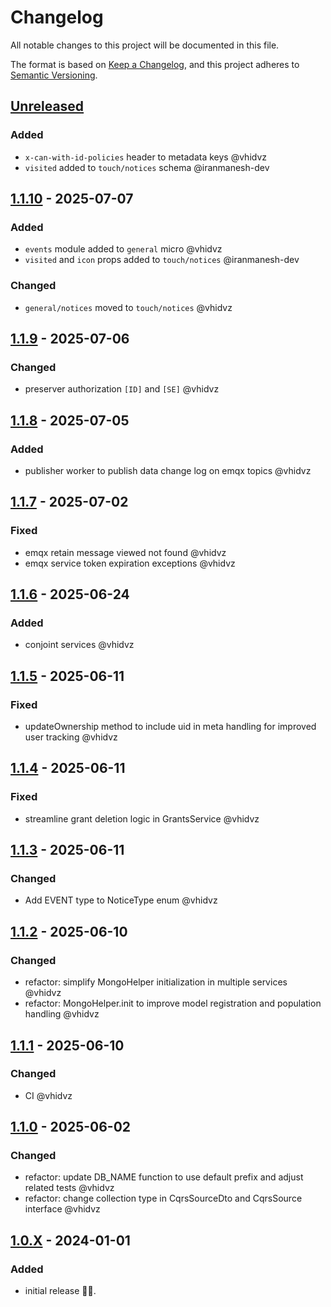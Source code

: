 # Changelog

All notable changes to this project will be documented in this file.

The format is based on [Keep a Changelog](https://keepachangelog.com/en/1.1.0/),
and this project adheres to [Semantic Versioning](https://semver.org/spec/v2.0.0.html).

## [Unreleased]

### Added

- `x-can-with-id-policies` header to metadata keys @vhidvz
- `visited` added to `touch/notices` schema @iranmanesh-dev

## [1.1.10] - 2025-07-07

### Added

- `events` module added to `general` micro @vhidvz
- `visited` and `icon` props added to `touch/notices` @iranmanesh-dev

### Changed

- `general/notices` moved to `touch/notices` @vhidvz

## [1.1.9] - 2025-07-06

### Changed

- preserver authorization `[ID]` and `[SE]` @vhidvz

## [1.1.8] - 2025-07-05

### Added

- publisher worker to publish data change log on emqx topics @vhidvz

## [1.1.7] - 2025-07-02

### Fixed

- emqx retain message viewed not found @vhidvz
- emqx service token expiration exceptions @vhidvz

## [1.1.6] - 2025-06-24

### Added

- conjoint services @vhidvz

## [1.1.5] - 2025-06-11

### Fixed

- updateOwnership method to include uid in meta handling for improved user tracking @vhidvz

## [1.1.4] - 2025-06-11

### Fixed

- streamline grant deletion logic in GrantsService @vhidvz

## [1.1.3] - 2025-06-11

### Changed

- Add EVENT type to NoticeType enum @vhidvz

## [1.1.2] - 2025-06-10

### Changed

- refactor: simplify MongoHelper initialization in multiple services @vhidvz
- refactor: MongoHelper.init to improve model registration and population handling @vhidvz

## [1.1.1] - 2025-06-10

### Changed

- CI @vhidvz

## [1.1.0] - 2025-06-02

### Changed

- refactor: update DB_NAME function to use default prefix and adjust related tests @vhidvz
- refactor: change collection type in CqrsSourceDto and CqrsSource interface @vhidvz

## [1.0.X] - 2024-01-01

### Added

- initial release 🎉​🎊​.

[unreleased]: https://github.com/wenex-org/platform/compare/1.1.10...HEAD
[1.1.10]: https://github.com/wenex-org/platform/compare/1.1.9...1.1.10
[1.1.9]: https://github.com/wenex-org/platform/compare/1.1.8...1.1.9
[1.1.8]: https://github.com/wenex-org/platform/compare/1.1.7...1.1.8
[1.1.7]: https://github.com/wenex-org/platform/compare/1.1.6...1.1.7
[1.1.6]: https://github.com/wenex-org/platform/compare/1.1.5...1.1.6
[1.1.5]: https://github.com/wenex-org/platform/compare/1.1.4...1.1.5
[1.1.4]: https://github.com/wenex-org/platform/compare/1.1.3...1.1.4
[1.1.3]: https://github.com/wenex-org/platform/compare/1.1.2...1.1.3
[1.1.2]: https://github.com/wenex-org/platform/compare/1.1.1...1.1.2
[1.1.1]: https://github.com/wenex-org/platform/compare/1.1.0...1.1.1
[1.1.0]: https://github.com/wenex-org/platform/compare/1.0.42...1.1.0
[1.0.X]: https://github.com/wenex-org/platform/releases/tag/1.0.42

